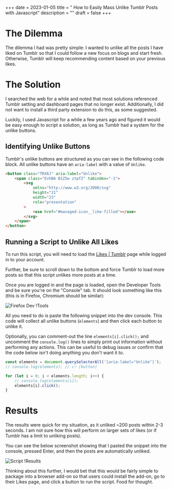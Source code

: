 +++
date = 2023-01-05
title = "	How to Easily Mass Unlike Tumblr Posts with Javascript"
description = ""
draft = false
+++

# The Dilemma

The dilemma I had was pretty simple: I wanted to unlike all the posts I have
liked on Tumblr so that I could follow a new focus on blogs and start fresh.
Otherwise, Tumblr will keep recommending content based on your previous likes.

# The Solution

I searched the web for a while and noted that most solutions referenced Tumblr
setting and dashboard pages that no longer exist. Additionally, I did not want
to install a third party extension to do this, as some suggested.

Luckily, I used Javascript for a while a few years ago and figured it would be
easy enough to script a solution, as long as Tumblr had a system for the unlike
buttons.

## Identifying Unlike Buttons

Tumblr's unlike buttons are structured as you can see in the following code
block. All unlike buttons have an `aria-label` with a value of `Unlike`.

```html
<button class="TRX6J" aria-label="Unlike">
	<span class="EvhBA B1Z5w ztpfZ" tabindex="-1">
		<svg
			xmlns="http://www.w3.org/2000/svg"
			height="21"
			width="23"
			role="presentation"
		>
			<use href="#managed-icon__like-filled"></use>
		</svg>
	</span>
</button>
```

## Running a Script to Unlike All Likes

To run this script, you will need to load the [Likes \|
Tumblr](https://www.tumblr.com/likes) page while logged in to your account.

Further, be sure to scroll down to the bottom and force Tumblr to load more
posts so that this script unlikes more posts at a time.

Once you are logged in and the page is loaded, open the Developer Tools and be
sure you're on the "Console" tab. It should look something like this (this is in
Firefox, Chromium should be similar):

![Firefox Dev
!Tools](https:///img.cleberg.net/blog/20230105-mass-unlike-tumblr-posts/dev_console.png)

All you need to do is paste the following snippet into the dev console. This
code will collect all unlike buttons (`elements`) and then click each button to
unlike it.

Optionally, you can comment-out the line `elements[i].click();` and uncomment
the `console.log()` lines to simply print out information without performing any
actions. This can be useful to debug issues or confirm that the code below isn't
doing anything you don't want it to.

```javascript
const elements = document.querySelectorAll('[aria-label="Unlike"]');
// console.log(elements); // 👉 [button]

for (let i = 0; i < elements.length; i++) {
	// console.log(elements[i]);
	elements[i].click();
}
```

# Results

The results were quick for my situation, as it unliked ~200 posts within 2-3
seconds. I am not sure how this will perform on larger sets of likes (or if
Tumblr has a limit to unliking posts).

You can see the below screenshot showing that I pasted the snippet into the
console, pressed Enter, and then the posts are automatically unliked.

![Script
!Results](https:///img.cleberg.net/blog/20230105-mass-unlike-tumblr-posts/script_results.png)

Thinking about this further, I would bet that this would be fairly simple to
package into a browser add-on so that users could install the add-on, go to
their Likes page, and click a button to run the script. Food for thought.
